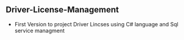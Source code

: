 ## Driver-License-Management
+ First Version to project Driver Lincses using C# language and Sql service managment
